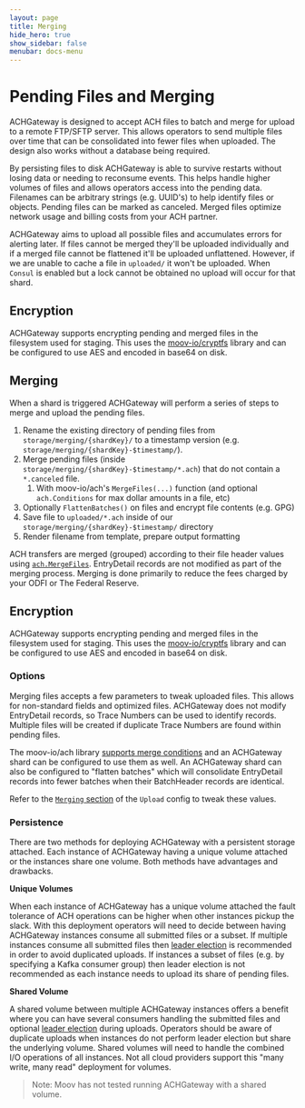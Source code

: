 ```yaml
---
layout: page
title: Merging
hide_hero: true
show_sidebar: false
menubar: docs-menu
---
```


# Pending Files and Merging

ACHGateway is designed to accept ACH files to batch and merge for upload to a remote FTP/SFTP server. This allows operators to send multiple files over time that can be consolidated into fewer files when uploaded. The design also works without a database being required.

By persisting files to disk ACHGateway is able to survive restarts without losing data or needing to reconsume events. This helps handle higher volumes of files and allows operators access into the pending data. Filenames can be arbitrary strings (e.g. UUID's) to help identify files or objects. Pending files can be marked as canceled. Merged files optimize network usage and billing costs from your ACH partner.

ACHGateway aims to upload all possible files and accumulates errors for alerting later. If files cannot be merged they'll be uploaded individually and if a merged file cannot be flattened it'll be uploaded unflattened. However, if we are unable to cache a file in `uploaded/` it won't be uploaded. When `Consul` is enabled but a lock cannot be obtained no upload will occur for that shard.

## Encryption

ACHGateway supports encrypting pending and merged files in the filesystem used for staging. This uses the [moov-io/cryptfs](https://github.com/moov-io/cryptfs) library and can be configured to use AES and encoded in base64 on disk.

## Merging

When a shard is triggered ACHGateway will perform a series of steps to merge and upload the pending files.

1. Rename the existing directory of pending files from `storage/merging/{shardKey}/` to a timestamp version (e.g. `storage/merging/{shardKey}-$timestamp/`).
1. Merge pending files (inside `storage/merging/{shardKey}-$timestamp/*.ach`) that do not contain a `*.canceled` file.
   1. With moov-io/ach's `MergeFiles(...)` function (and optional `ach.Conditions` for max dollar amounts in a file, etc)
1. Optionally `FlattenBatches()` on files and encrypt file contents (e.g. GPG)
1. Save file to `uploaded/*.ach` inside of our `storage/merging/{shardKey}-$timestamp/` directory
1. Render filename from template, prepare output formatting

ACH transfers are merged (grouped) according to their file header values using [`ach.MergeFiles`](https://godoc.org/github.com/moov-io/ach#MergeFiles). EntryDetail records are not modified as part of the merging process. Merging is done primarily to reduce the fees charged by your ODFI or The Federal Reserve.

## Encryption

ACHGateway supports encrypting pending and merged files in the filesystem used for staging. This uses the [moov-io/cryptfs](https://github.com/moov-io/cryptfs) library and can be configured to use AES and encoded in base64 on disk.

### Options

Merging files accepts a few parameters to tweak uploaded files. This allows for non-standard fields and optimized files. ACHGateway does not modify EntryDetail records, so Trace Numbers can be used to identify records. Multiple files will be created if duplicate Trace Numbers are found within pending files.

The moov-io/ach library [supports merge conditions](https://pkg.go.dev/github.com/moov-io/ach?utm_source=godoc#Conditions) and an ACHGateway shard can be configured to use them as well. An ACHGateway shard can also be configured to "flatten batches" which will consolidate EntryDetail records into fewer batches when their BatchHeader records are identical.

Refer to the [`Merging` section](../../config/#upload-agents) of the `Upload` config to tweak these values.

### Persistence

There are two methods for deploying ACHGateway with a persistent storage attached. Each instance of ACHGateway having a unique volume attached or the instances share one volume. Both methods have advantages and drawbacks.

**Unique Volumes**

When each instance of ACHGateway has a unique volume attached the fault tolerance of ACH operations can be higher when other instances pickup the slack. With this deployment operators will need to decide between having ACHGateway instances consume all submitted files or a subset. If multiple instances consume all submitted files then [leader election](../leadership/) is recommended in order to avoid duplicated uploads. If instances a subset of files (e.g. by specifying a Kafka consumer group) then leader election is not recommended as each instance needs to upload its share of pending files.

**Shared Volume**

A shared volume between multiple ACHGateway instances offers a benefit where you can have several consumers handling the submitted files and optional [leader election](../leadership/) during uploads. Operators should be aware of duplicate uploads when instances do not perform leader election but share the underlying volume. Shared volumes will need to handle the combined I/O operations of all instances. Not all cloud providers support this "many write, many read" deployment for volumes.

> Note: Moov has not tested running ACHGateway with a shared volume.
